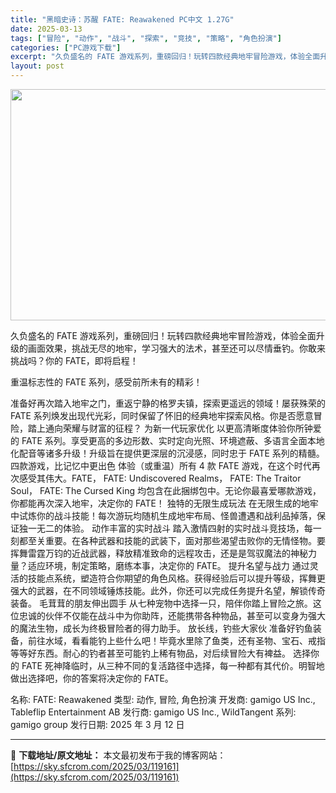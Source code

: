```yaml
---
title: "黑暗史诗：苏醒 FATE: Reawakened PC中文 1.27G"
date: 2025-03-13
tags: ["冒险", "动作", "战斗", "探索", "竞技", "策略", "角色扮演"]
categories: ["PC游戏下载"]
excerpt: "久负盛名的 FATE 游戏系列，重磅回归！玩转四款经典地牢冒险游戏，体验全面升级的画面效果，挑战无尽的地牢，学习强大的法术，甚至还可以尽情垂钓。你敢来挑战吗？你的 FATE，即将启程！ 重温标志性的 FATE 系列，感受前所未有的精彩！ 准备好再次踏入地牢之门，重返宁静的格罗夫镇，探索更遥远的领域！&hellip;"
layout: post
---
```


<img class="aligncenter size-full wp-image-119163" src="https://sky.sfcrom.com/wp-content/uploads/2025/03/2025031216462571.webp" alt="" width="660" height="370" />

久负盛名的 FATE 游戏系列，重磅回归！玩转四款经典地牢冒险游戏，体验全面升级的画面效果，挑战无尽的地牢，学习强大的法术，甚至还可以尽情垂钓。你敢来挑战吗？你的 FATE，即将启程！

重温标志性的 FATE 系列，感受前所未有的精彩！

准备好再次踏入地牢之门，重返宁静的格罗夫镇，探索更遥远的领域！屡获殊荣的 FATE 系列焕发出现代光彩，同时保留了怀旧的经典地牢探索风格。你是否愿意冒险，踏上通向荣耀与财富的征程？
为新一代玩家优化
以更高清晰度体验你所钟爱的 FATE 系列。享受更高的多边形数、实时定向光照、环境遮蔽、多语言全面本地化配音等诸多升级！升级旨在提供更深层的沉浸感，同时忠于 FATE 系列的精髓。
四款游戏，比记忆中更出色
体验（或重温）所有 4 款 FATE 游戏，在这个时代再次感受其伟大。FATE， FATE: Undiscovered Realms， FATE: The Traitor Soul， FATE: The Cursed King 均包含在此捆绑包中。无论你最喜爱哪款游戏，你都能再次深入地牢，决定你的 FATE！
独特的无限生成玩法
在无限生成的地牢中试炼你的战斗技能！每次游玩均随机生成地牢布局、怪兽遭遇和战利品掉落，保证独一无二的体验。
动作丰富的实时战斗
踏入激情四射的实时战斗竞技场，每一刻都至关重要。在各种武器和技能的武装下，面对那些渴望击败你的无情怪物。要挥舞雷霆万钧的近战武器，释放精准致命的远程攻击，还是是驾驭魔法的神秘力量？适应环境，制定策略，磨练本事，决定你的 FATE。
提升名望与战力
通过灵活的技能点系统，塑造符合你期望的角色风格。获得经验后可以提升等级，挥舞更强大的武器，在不同领域锤炼技能。此外，你还可以完成任务提升名望，解锁传奇装备。
毛茸茸的朋友伸出圆手
从七种宠物中选择一只，陪伴你踏上冒险之旅。这位忠诚的伙伴不仅能在战斗中为你助阵，还能携带各种物品，甚至可以变身为强大的魔法生物，成长为终极冒险者的得力助手。
放长线，钓些大家伙
准备好钓鱼装备，前往水域，看看能钓上些什么吧！毕竟水里除了鱼类，还有圣物、宝石、戒指等等好东西。耐心的钓者甚至可能钓上稀有物品，对后续冒险大有裨益。
选择你的 FATE
死神降临时，从三种不同的复活路径中选择，每一种都有其代价。明智地做出选择吧，你的答案将决定你的 FATE。

名称: FATE: Reawakened
类型: 动作, 冒险, 角色扮演
开发商: gamigo US Inc., Tableflip Entertainment AB
发行商: gamigo US Inc., WildTangent
系列: gamigo group
发行日期: 2025 年 3 月 12 日

---
📖 **下载地址/原文地址：** 本文最初发布于我的博客网站：[https://sky.sfcrom.com/2025/03/119161](https://sky.sfcrom.com/2025/03/119161)
